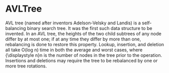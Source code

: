 # AVLTree
AVL tree (named after inventors Adelson-Velsky and Landis) is a self-balancing binary search tree. It was the first such data structure to be invented.
In an AVL tree, the heights of the two child subtrees of any node differ by at most one; if at any time they differ by more than one, rebalancing is done to restore this property. Lookup, insertion, and deletion all take O(log n) time in both the average and worst cases, where {\displaystyle n}n is the number of nodes in the tree prior to the operation. Insertions and deletions may require the tree to be rebalanced by one or more tree rotations.
